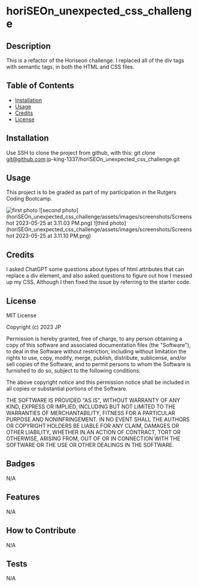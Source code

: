 # horiSEOn_unexpected_css_challenge

## Description

This is a refactor of the Horiseon challenge. I replaced all of the div tags with semantic tags, in both the HTML and CSS files.


## Table of Contents

- [Installation](#installation)
- [Usage](#usage)
- [Credits](#credits)
- [License](#license)

## Installation

Use SSH to clone the project from github, with this:
git clone git@github.com:jp-king-1337/horiSEOn_unexpected_css_challenge.git

## Usage

This project is to be graded as part of my participation in the Rutgers Coding Bootcamp.

![first photo](https://github.com/jp-king-1337/horiSEOn_unexpected_css_challenge/blob/main/assets/images/screenshots/Screenshot%202023-05-25%20at%203.10.52%20PM.png)
![second photo](horiSEOn_unexpected_css_challenge/assets/images/screenshots/Screenshot 2023-05-25 at 3.11.03 PM.png)
![third photo](horiSEOn_unexpected_css_challenge/assets/images/screenshots/Screenshot 2023-05-25 at 3.11.10 PM.png)

## Credits

I asked ChatGPT some questions about types of html attributes that can replace a div element, and also asked questions to figure out how I messed up my CSS. Although I then fixed the issue by referring to the starter code.

## License

MIT License

Copyright (c) 2023 JP

Permission is hereby granted, free of charge, to any person obtaining a copy
of this software and associated documentation files (the "Software"), to deal
in the Software without restriction, including without limitation the rights
to use, copy, modify, merge, publish, distribute, sublicense, and/or sell
copies of the Software, and to permit persons to whom the Software is
furnished to do so, subject to the following conditions:

The above copyright notice and this permission notice shall be included in all
copies or substantial portions of the Software.

THE SOFTWARE IS PROVIDED "AS IS", WITHOUT WARRANTY OF ANY KIND, EXPRESS OR
IMPLIED, INCLUDING BUT NOT LIMITED TO THE WARRANTIES OF MERCHANTABILITY,
FITNESS FOR A PARTICULAR PURPOSE AND NONINFRINGEMENT. IN NO EVENT SHALL THE
AUTHORS OR COPYRIGHT HOLDERS BE LIABLE FOR ANY CLAIM, DAMAGES OR OTHER
LIABILITY, WHETHER IN AN ACTION OF CONTRACT, TORT OR OTHERWISE, ARISING FROM,
OUT OF OR IN CONNECTION WITH THE SOFTWARE OR THE USE OR OTHER DEALINGS IN THE
SOFTWARE.

## Badges

N/A

## Features

N/A

## How to Contribute

N/A

## Tests

N/A